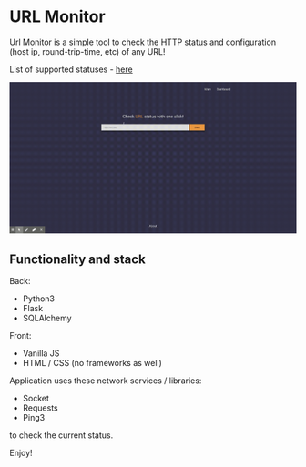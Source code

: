 # URL Monitor

Url Monitor is a simple tool to check the HTTP status and configuration (host ip, round-trip-time, etc) of any URL!

List of supported statuses - [here](https://github.com/dyeroshenko/url-monitor/blob/5a463da138d77c488687b919d04621eac9f1e1b9/components/status.py#L9) 

![image](https://raw.githubusercontent.com/dyeroshenko/url-monitor/main/screenshot.gif)


## Functionality and stack

Back:
 * Python3
 * Flask
 * SQLAlchemy

Front:
 * Vanilla JS
 * HTML / CSS (no frameworks as well)


  
Application uses these network services / libraries:
 * Socket
 * Requests 
 * Ping3 
 
to check the current status. 

Enjoy! 
 
